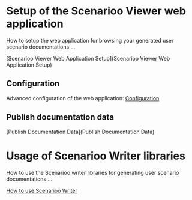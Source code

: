 # Setup of the Scenarioo Viewer web application

How to setup the web application for browsing your generated user scenario documentations ...

[Scenarioo Viewer Web Application Setup](Scenarioo Viewer Web Application Setup)

## Configuration

Advanced configuration of the web application: [Configuration](Configuration)

## Publish documentation data

[Publish Documentation Data](Publish Documentation Data)

# Usage of Scenarioo Writer libraries 

How to use the Scenarioo writer libraries for generating user scenario documentations ...

[How to use Scenarioo Writer](How-to-use-Scenarioo-Writer-Library)
